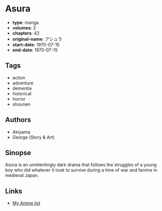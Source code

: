 # Asura

-   **type**: manga
-   **volumes**: 2
-   **chapters**: 42
-   **original-name**: アシュラ
-   **start-date**: 1970-07-15
-   **end-date**: 1970-07-15

## Tags

-   action
-   adventure
-   dementia
-   historical
-   horror
-   shounen

## Authors

-   Akiyama
-   George (Story & Art)

## Sinopse

Asura is an unrelentingly dark drama that follows the struggles of a young boy who did whatever it took to survive during a time of war and famine in medieval Japan.

## Links

-   [My Anime list](https://myanimelist.net/manga/101088/Asura)
